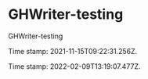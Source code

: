 # GHWriter-testing

GHWriter-testing

Time stamp: 2021-11-15T09:22:31.256Z.

Time stamp: 2022-02-09T13:19:07.477Z.
